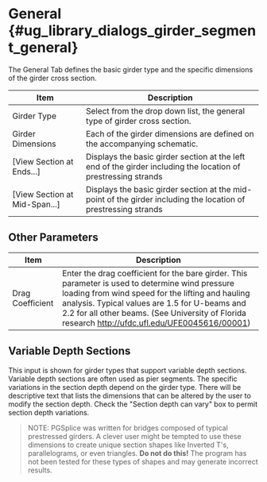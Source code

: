 General {#ug_library_dialogs_girder_segment_general}
==============================================
The General Tab defines the basic girder type and the specific dimensions of the girder cross section.

Item | Description
----|-----
Girder Type | Select from the drop down list, the general type of girder cross section.
Girder Dimensions | Each of the girder dimensions are defined on the accompanying schematic. 
[View Section at Ends...] | Displays the basic girder section at the left end of the girder including the location of prestressing strands
[View Section at Mid-Span...] | Displays the basic girder section at the mid-point of the girder including the location of prestressing strands

Other Parameters
-------------------

Item | Description
----|-----
Drag Coefficient | Enter the drag coefficient for the bare girder. This parameter is used to determine wind pressure loading from wind speed for the lifting and hauling analysis. Typical values are 1.5 for U-beams and 2.2 for all other beams. (See University of Florida research http://ufdc.ufl.edu/UFE0045616/00001)

Variable Depth Sections
------------------------
This input is shown for girder types that support variable depth sections. Variable depth sections are often used as pier segments. The specific variations in the section depth depend on the girder type. There will be descriptive text that lists the dimensions that can be altered by the user to modify the section depth. Check the "Section depth can vary" box to permit section depth variations.


> NOTE: PGSplice was written for bridges composed of typical prestressed girders. A clever user might be tempted to use these dimensions to create unique section shapes like Inverted T's, parallelograms, or even triangles. **Do not do this!** The program has not been tested for these types of shapes and may generate incorrect results.
